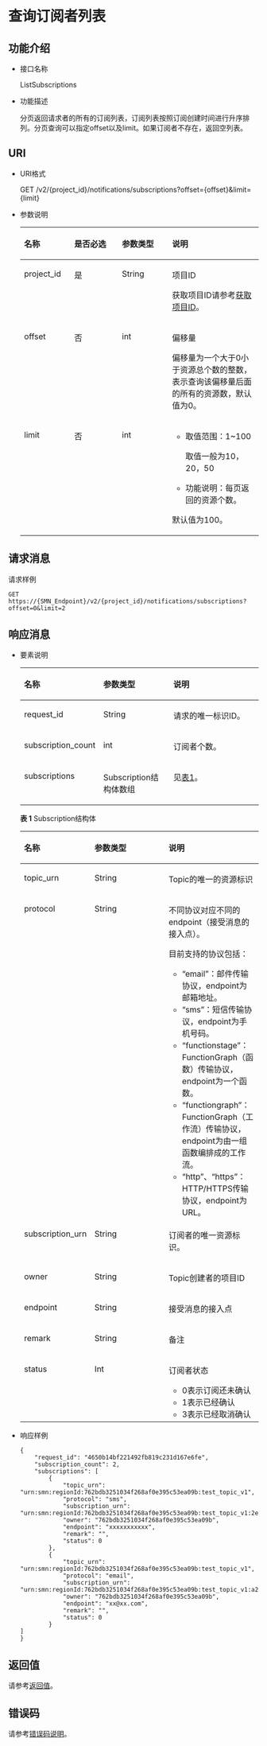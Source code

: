 # 查询订阅者列表<a name="ZH-CN_TOPIC_0036016758"></a>

## 功能介绍<a name="section61847473"></a>

-   接口名称

    ListSubscriptions


-   功能描述

    分页返回请求者的所有的订阅列表，订阅列表按照订阅创建时间进行升序排列。分页查询可以指定offset以及limit。如果订阅者不存在，返回空列表。


## URI<a name="section19756352"></a>

-   URI格式

    GET /v2/\{project\_id\}/notifications/subscriptions?offset=\{offset\}&limit=\{limit\}

-   参数说明

    <a name="table47542785"></a>
    <table><thead align="left"><tr id="row44806966"><th class="cellrowborder" valign="top" width="21.002100210021002%" id="mcps1.1.5.1.1"><p id="p5485596"><a name="p5485596"></a><a name="p5485596"></a>名称</p>
    </th>
    <th class="cellrowborder" valign="top" width="20.022002200220022%" id="mcps1.1.5.1.2"><p id="p41680131"><a name="p41680131"></a><a name="p41680131"></a>是否必选</p>
    </th>
    <th class="cellrowborder" valign="top" width="21.002100210021002%" id="mcps1.1.5.1.3"><p id="p20647442"><a name="p20647442"></a><a name="p20647442"></a>参数类型</p>
    </th>
    <th class="cellrowborder" valign="top" width="37.973797379737974%" id="mcps1.1.5.1.4"><p id="p61830130"><a name="p61830130"></a><a name="p61830130"></a>说明</p>
    </th>
    </tr>
    </thead>
    <tbody><tr id="row61513540"><td class="cellrowborder" valign="top" width="21.002100210021002%" headers="mcps1.1.5.1.1 "><p id="p16540805"><a name="p16540805"></a><a name="p16540805"></a>project_id</p>
    </td>
    <td class="cellrowborder" valign="top" width="20.022002200220022%" headers="mcps1.1.5.1.2 "><p id="p64736823"><a name="p64736823"></a><a name="p64736823"></a>是</p>
    </td>
    <td class="cellrowborder" valign="top" width="21.002100210021002%" headers="mcps1.1.5.1.3 "><p id="p9191297"><a name="p9191297"></a><a name="p9191297"></a>String</p>
    </td>
    <td class="cellrowborder" valign="top" width="37.973797379737974%" headers="mcps1.1.5.1.4 "><p id="p5734644015513"><a name="p5734644015513"></a><a name="p5734644015513"></a>项目ID</p>
    <p id="p6297612"><a name="p6297612"></a><a name="p6297612"></a>获取项目ID请参考<a href="获取项目ID.md">获取项目ID</a>。</p>
    </td>
    </tr>
    <tr id="row27556864"><td class="cellrowborder" valign="top" width="21.002100210021002%" headers="mcps1.1.5.1.1 "><p id="p17513507"><a name="p17513507"></a><a name="p17513507"></a>offset</p>
    </td>
    <td class="cellrowborder" valign="top" width="20.022002200220022%" headers="mcps1.1.5.1.2 "><p id="p4777719172219"><a name="p4777719172219"></a><a name="p4777719172219"></a>否</p>
    </td>
    <td class="cellrowborder" valign="top" width="21.002100210021002%" headers="mcps1.1.5.1.3 "><p id="p15748167"><a name="p15748167"></a><a name="p15748167"></a>int</p>
    </td>
    <td class="cellrowborder" valign="top" width="37.973797379737974%" headers="mcps1.1.5.1.4 "><p id="p146581828102110"><a name="p146581828102110"></a><a name="p146581828102110"></a>偏移量</p>
    <p id="p21821344207"><a name="p21821344207"></a><a name="p21821344207"></a>偏移量为一个大于0小于资源总个数的整数，表示查询该偏移量后面的所有的资源数，默认值为0。</p>
    </td>
    </tr>
    <tr id="row53117702"><td class="cellrowborder" valign="top" width="21.002100210021002%" headers="mcps1.1.5.1.1 "><p id="p7566645"><a name="p7566645"></a><a name="p7566645"></a>limit</p>
    </td>
    <td class="cellrowborder" valign="top" width="20.022002200220022%" headers="mcps1.1.5.1.2 "><p id="p12416120172223"><a name="p12416120172223"></a><a name="p12416120172223"></a>否</p>
    </td>
    <td class="cellrowborder" valign="top" width="21.002100210021002%" headers="mcps1.1.5.1.3 "><p id="p51313205"><a name="p51313205"></a><a name="p51313205"></a>int</p>
    </td>
    <td class="cellrowborder" valign="top" width="37.973797379737974%" headers="mcps1.1.5.1.4 "><a name="ul38160342182720"></a><a name="ul38160342182720"></a><ul id="ul38160342182720"><li>取值范围：1~100<p id="p3980022182720"><a name="p3980022182720"></a><a name="p3980022182720"></a>取值一般为10，20，50</p>
    </li><li>功能说明：每页返回的资源个数。</li></ul>
    <p id="p5184153012911"><a name="p5184153012911"></a><a name="p5184153012911"></a>默认值为100。</p>
    </td>
    </tr>
    </tbody>
    </table>


## 请求消息<a name="section43589445"></a>

请求样例

```
GET https://{SMN_Endpoint}/v2/{project_id}/notifications/subscriptions?offset=0&limit=2
```

## 响应消息<a name="section56760689"></a>

-   要素说明

    <a name="table8539194"></a>
    <table><thead align="left"><tr id="row46855021"><th class="cellrowborder" valign="top" width="29.95299529952995%" id="mcps1.1.4.1.1"><p id="p37160390"><a name="p37160390"></a><a name="p37160390"></a>名称</p>
    </th>
    <th class="cellrowborder" valign="top" width="29.95299529952995%" id="mcps1.1.4.1.2"><p id="p57201619"><a name="p57201619"></a><a name="p57201619"></a>参数类型</p>
    </th>
    <th class="cellrowborder" valign="top" width="40.09400940094009%" id="mcps1.1.4.1.3"><p id="p2819581"><a name="p2819581"></a><a name="p2819581"></a>说明</p>
    </th>
    </tr>
    </thead>
    <tbody><tr id="row44335814"><td class="cellrowborder" valign="top" width="29.95299529952995%" headers="mcps1.1.4.1.1 "><p id="p34431157"><a name="p34431157"></a><a name="p34431157"></a>request_id</p>
    </td>
    <td class="cellrowborder" valign="top" width="29.95299529952995%" headers="mcps1.1.4.1.2 "><p id="p37460321"><a name="p37460321"></a><a name="p37460321"></a>String</p>
    </td>
    <td class="cellrowborder" valign="top" width="40.09400940094009%" headers="mcps1.1.4.1.3 "><p id="p14387121"><a name="p14387121"></a><a name="p14387121"></a>请求的唯一标识ID。</p>
    </td>
    </tr>
    <tr id="row19228540"><td class="cellrowborder" valign="top" width="29.95299529952995%" headers="mcps1.1.4.1.1 "><p id="p14007894"><a name="p14007894"></a><a name="p14007894"></a>subscription_count</p>
    </td>
    <td class="cellrowborder" valign="top" width="29.95299529952995%" headers="mcps1.1.4.1.2 "><p id="p60897649"><a name="p60897649"></a><a name="p60897649"></a>int</p>
    </td>
    <td class="cellrowborder" valign="top" width="40.09400940094009%" headers="mcps1.1.4.1.3 "><p id="p33762549"><a name="p33762549"></a><a name="p33762549"></a>订阅者个数。</p>
    </td>
    </tr>
    <tr id="row51054032"><td class="cellrowborder" valign="top" width="29.95299529952995%" headers="mcps1.1.4.1.1 "><p id="p41735936"><a name="p41735936"></a><a name="p41735936"></a>subscriptions</p>
    </td>
    <td class="cellrowborder" valign="top" width="29.95299529952995%" headers="mcps1.1.4.1.2 "><p id="p898341316566"><a name="p898341316566"></a><a name="p898341316566"></a>Subscription结构体数组</p>
    </td>
    <td class="cellrowborder" valign="top" width="40.09400940094009%" headers="mcps1.1.4.1.3 "><p id="p25312629"><a name="p25312629"></a><a name="p25312629"></a>见<a href="#table43425256195712">表1</a>。</p>
    </td>
    </tr>
    </tbody>
    </table>

    **表 1**  Subscription结构体

    <a name="table43425256195712"></a>
    <table><thead align="left"><tr id="row57429145195712"><th class="cellrowborder" valign="top" width="28.6971302869713%" id="mcps1.2.4.1.1"><p id="p21249193195712"><a name="p21249193195712"></a><a name="p21249193195712"></a>名称</p>
    </th>
    <th class="cellrowborder" valign="top" width="31.786821317868213%" id="mcps1.2.4.1.2"><p id="p43463090195712"><a name="p43463090195712"></a><a name="p43463090195712"></a>参数类型</p>
    </th>
    <th class="cellrowborder" valign="top" width="39.51604839516049%" id="mcps1.2.4.1.3"><p id="p30849371195712"><a name="p30849371195712"></a><a name="p30849371195712"></a>说明</p>
    </th>
    </tr>
    </thead>
    <tbody><tr id="row2389422195712"><td class="cellrowborder" valign="top" width="28.6971302869713%" headers="mcps1.2.4.1.1 "><p id="p59325480195712"><a name="p59325480195712"></a><a name="p59325480195712"></a>topic_urn</p>
    </td>
    <td class="cellrowborder" valign="top" width="31.786821317868213%" headers="mcps1.2.4.1.2 "><p id="p40634595195712"><a name="p40634595195712"></a><a name="p40634595195712"></a>String</p>
    </td>
    <td class="cellrowborder" valign="top" width="39.51604839516049%" headers="mcps1.2.4.1.3 "><p id="p3067911195712"><a name="p3067911195712"></a><a name="p3067911195712"></a>Topic的唯一的资源标识</p>
    </td>
    </tr>
    <tr id="row21914642195712"><td class="cellrowborder" valign="top" width="28.6971302869713%" headers="mcps1.2.4.1.1 "><p id="p30255586195712"><a name="p30255586195712"></a><a name="p30255586195712"></a>protocol</p>
    </td>
    <td class="cellrowborder" valign="top" width="31.786821317868213%" headers="mcps1.2.4.1.2 "><p id="p34783382195712"><a name="p34783382195712"></a><a name="p34783382195712"></a>String</p>
    </td>
    <td class="cellrowborder" valign="top" width="39.51604839516049%" headers="mcps1.2.4.1.3 "><p id="p65990551195712"><a name="p65990551195712"></a><a name="p65990551195712"></a>不同协议对应不同的endpoint（接受消息的接入点）。</p>
    <p id="p15571735514"><a name="p15571735514"></a><a name="p15571735514"></a>目前支持的协议包括：</p>
    <a name="ul1715273514576"></a><a name="ul1715273514576"></a><ul id="ul1715273514576"><li>“email”：邮件传输协议，endpoint为邮箱地址。</li><li>“sms”：短信传输协议，endpoint为手机号码。</li><li>“functionstage”：FunctionGraph（函数）传输协议，endpoint为一个函数。</li><li>“functiongraph”：FunctionGraph（工作流）传输协议，endpoint为由一组函数编排成的工作流。</li><li>“http”、“https”：HTTP/HTTPS传输协议，endpoint为URL。</li></ul>
    </td>
    </tr>
    <tr id="row57165101195712"><td class="cellrowborder" valign="top" width="28.6971302869713%" headers="mcps1.2.4.1.1 "><p id="p66970508195712"><a name="p66970508195712"></a><a name="p66970508195712"></a>subscription_urn</p>
    </td>
    <td class="cellrowborder" valign="top" width="31.786821317868213%" headers="mcps1.2.4.1.2 "><p id="p55902100195712"><a name="p55902100195712"></a><a name="p55902100195712"></a>String</p>
    </td>
    <td class="cellrowborder" valign="top" width="39.51604839516049%" headers="mcps1.2.4.1.3 "><p id="p31776236195712"><a name="p31776236195712"></a><a name="p31776236195712"></a>订阅者的唯一资源标识。</p>
    </td>
    </tr>
    <tr id="row12318113195712"><td class="cellrowborder" valign="top" width="28.6971302869713%" headers="mcps1.2.4.1.1 "><p id="p58243097195712"><a name="p58243097195712"></a><a name="p58243097195712"></a>owner</p>
    </td>
    <td class="cellrowborder" valign="top" width="31.786821317868213%" headers="mcps1.2.4.1.2 "><p id="p20070430195712"><a name="p20070430195712"></a><a name="p20070430195712"></a>String</p>
    </td>
    <td class="cellrowborder" valign="top" width="39.51604839516049%" headers="mcps1.2.4.1.3 "><p id="p15092119195712"><a name="p15092119195712"></a><a name="p15092119195712"></a>Topic创建者的项目ID</p>
    </td>
    </tr>
    <tr id="row63410262195712"><td class="cellrowborder" valign="top" width="28.6971302869713%" headers="mcps1.2.4.1.1 "><p id="p35957569195712"><a name="p35957569195712"></a><a name="p35957569195712"></a>endpoint</p>
    </td>
    <td class="cellrowborder" valign="top" width="31.786821317868213%" headers="mcps1.2.4.1.2 "><p id="p26881981195712"><a name="p26881981195712"></a><a name="p26881981195712"></a>String</p>
    </td>
    <td class="cellrowborder" valign="top" width="39.51604839516049%" headers="mcps1.2.4.1.3 "><p id="p29956849195712"><a name="p29956849195712"></a><a name="p29956849195712"></a>接受消息的接入点</p>
    </td>
    </tr>
    <tr id="row28162748195712"><td class="cellrowborder" valign="top" width="28.6971302869713%" headers="mcps1.2.4.1.1 "><p id="p66590149195712"><a name="p66590149195712"></a><a name="p66590149195712"></a>remark</p>
    </td>
    <td class="cellrowborder" valign="top" width="31.786821317868213%" headers="mcps1.2.4.1.2 "><p id="p25092994195712"><a name="p25092994195712"></a><a name="p25092994195712"></a>String</p>
    </td>
    <td class="cellrowborder" valign="top" width="39.51604839516049%" headers="mcps1.2.4.1.3 "><p id="p19266652195712"><a name="p19266652195712"></a><a name="p19266652195712"></a>备注</p>
    </td>
    </tr>
    <tr id="row19637006195712"><td class="cellrowborder" valign="top" width="28.6971302869713%" headers="mcps1.2.4.1.1 "><p id="p47093678195712"><a name="p47093678195712"></a><a name="p47093678195712"></a>status</p>
    </td>
    <td class="cellrowborder" valign="top" width="31.786821317868213%" headers="mcps1.2.4.1.2 "><p id="p56491591195712"><a name="p56491591195712"></a><a name="p56491591195712"></a>Int</p>
    </td>
    <td class="cellrowborder" valign="top" width="39.51604839516049%" headers="mcps1.2.4.1.3 "><p id="p12416128195712"><a name="p12416128195712"></a><a name="p12416128195712"></a>订阅者状态</p>
    <a name="ul1357151620117"></a><a name="ul1357151620117"></a><ul id="ul1357151620117"><li>0表示订阅还未确认</li><li>1表示已经确认</li><li>3表示已经取消确认</li></ul>
    </td>
    </tr>
    </tbody>
    </table>

-   响应样例

    ```
    {
        "request_id": "4650b14bf221492fb819c231d167e6fe", 
        "subscription_count": 2, 
        "subscriptions": [
            {
                "topic_urn": "urn:smn:regionId:762bdb3251034f268af0e395c53ea09b:test_topic_v1", 
                "protocol": "sms", 
                "subscription_urn": "urn:smn:regionId:762bdb3251034f268af0e395c53ea09b:test_topic_v1:2e778e84408e44058e6cbc6d3c377837", 
                "owner": "762bdb3251034f268af0e395c53ea09b", 
                "endpoint": "xxxxxxxxxxx", 
                "remark": "", 
                "status": 0
            }, 
            {
                "topic_urn": "urn:smn:regionId:762bdb3251034f268af0e395c53ea09b:test_topic_v1", 
                "protocol": "email", 
                "subscription_urn": "urn:smn:regionId:762bdb3251034f268af0e395c53ea09b:test_topic_v1:a2d52a9f5c3b47f48c3fafb177a58796", 
                "owner": "762bdb3251034f268af0e395c53ea09b", 
                "endpoint": "xx@xx.com", 
                "remark": "", 
                "status": 0
            }
    ] 
    }
    ```


## 返回值<a name="section41084157"></a>

请参考[返回值](返回值.md)。

## 错误码<a name="section73211020122511"></a>

请参考[错误码说明](错误码说明.md)。

